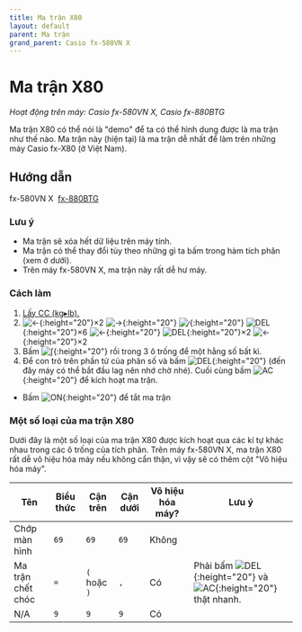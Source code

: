 ```yaml
---
title: Ma trận X80
layout: default
parent: Ma trận
grand_parent: Casio fx-580VN X
---
```


# Ma trận X80
*Hoạt động trên máy: Casio fx-580VN X, Casio fx-880BTG*

Ma trận X80 có thể nói là \"demo\" để ta có thể hình dung được là ma trận như thế nào. Ma trận này (hiện tại) là ma trận dễ nhất để làm trên những máy Casio fx-X80 (ở Việt Nam).

## Hướng dẫn
fx-580VN X&nbsp; [fx-880BTG](/thu-vien-ma-tran/docs/fx880btg/ma-tran/ma-tran-x80.html#hướng-dẫn)

### Lưu ý
- Ma trận sẽ xóa hết dữ liệu trên máy tính.
- Ma trận có thể thay đổi tùy theo những gì ta bấm trong hàm tích phân (xem ở dưới).
- Trên máy fx-580VN X, ma trận này rất dễ hư máy.

### Cách làm
1. [Lấy CC (kg▸lb).](/thu-vien-ma-tran/docs/fx580vnx/loi-may-tinh/cc.html#chế-độ-nhập-mathi)
2. ![←]{:height="20"}×2 ![→]{:height="20"} ![⁄]{:height="20"} ![DEL]{:height="20"}×6 ![←]{:height="20"} ![DEL]{:height="20"}×2 ![←]{:height="20"}×2
3. Bấm ![∫]{:height="20"} rồi trong 3 ô trống để một hằng số bất kì.
4. Để con trỏ trên phần tử của phân số và bấm ![DEL]{:height="20"} (đến đây máy có thể bắt đầu lag nên nhớ chờ nhé). Cuối cùng bấm ![AC]{:height="20"} để kích hoạt ma trận.

- Bấm ![ON]{:height="20"} để tắt ma trận

### Một số loại của ma trận X80
Dưới đây là một số loại của ma trận X80 được kích hoạt qua các kí tự khác nhau trong các ô trống của tích phân. Trên máy fx-580VN X, ma trận X80 rất dễ vô hiệu hóa máy nếu không cẩn thận, vì vậy sẽ có thêm cột "Vô hiệu hóa máy".

| Tên | Biểu thức | Cận trên | Cận dưới | Vô hiệu hóa máy? | Lưu ý |
|--|--|--|--|--|--|
| Chớp màn hình | `69` | `69` | `69` | Không |
| Ma trận chết chóc | `=` | `(` hoặc `)` | `,` | Có | Phải bấm ![DEL]{:height="20"} và ![AC]{:height="20"} thật nhanh.
| N/A | `9` | `9` | `9` | Có |

[SHIFT]: /thu-vien-ma-tran/images/fx580vnx/shift.png
[ALPHA]: /thu-vien-ma-tran/images/fx580vnx/alpha.png
[MENU]: /thu-vien-ma-tran/images/fx580vnx/menu.png
[ON]: /thu-vien-ma-tran/images/fx580vnx/on.png
[←]: /thu-vien-ma-tran/images/fx580vnx/dpad_left.png
[→]: /thu-vien-ma-tran/images/fx580vnx/dpad_right.png
[∫]: /thu-vien-ma-tran/images/fx580vnx/integral.png
[⁄]: /thu-vien-ma-tran/images/fx580vnx/frac.png
[DEL]: /thu-vien-ma-tran/images/fx580vnx/del.png
[AC]: /thu-vien-ma-tran/images/fx580vnx/ac.png